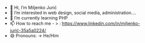 - 👋 Hi, I’m Miljenko Jurić
- 👀 I’m interested in web design, social media, administration....
- 🌱 I’m currently learning PHP
- 📫 How to reach me - > : https://www.linkedin.com/in/miljenko-jurić-35a5a0224/
- 😄 Pronouns: -> He/Him

<!---
Miki2501/Miki2501 is a ✨ special ✨ repository because its `README.md` (this file) appears on your GitHub profile.
You can click the Preview link to take a look at your changes.
--->
